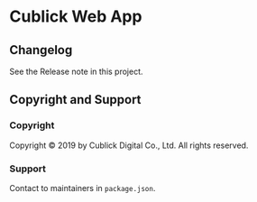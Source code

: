 # Cublick Web App

## Changelog
See the Release note in this project.

## Copyright and Support
### Copyright
Copyright © 2019 by Cublick Digital Co., Ltd. All rights reserved.
### Support
Contact to maintainers in `package.json`.
